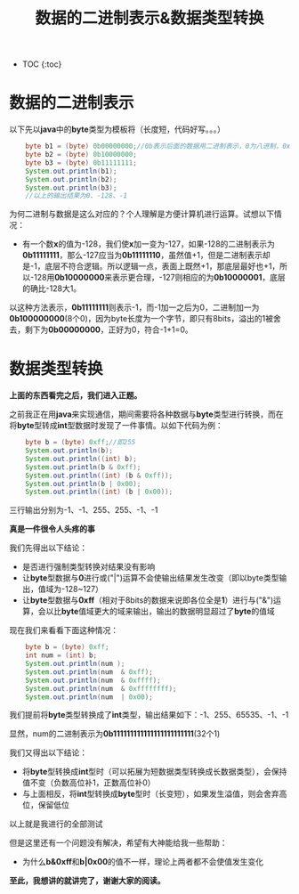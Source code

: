 ﻿---
layout: post
title: 数据的二进制表示&数据类型转换
tags: Binary
categories: tech-Binary
excerpt: Why not have a try?
---

* TOC
{:toc}

# 数据的二进制表示

以下先以**java**中的**byte**类型为模板将（长度短，代码好写。。。）

```java
	byte b1 = (byte) 0b00000000;//0b表示后面的数据用二进制表示，0为八进制，0x为十六进制，十进制不带前缀
	byte b2 = (byte) 0b10000000;
	byte b3 = (byte) 0b11111111;
	System.out.println(b1);
	System.out.println(b2);
	System.out.println(b3);
	//以上的输出结果为0、-128、-1
```

为何二进制与数据是这么对应的？个人理解是方便计算机进行运算。试想以下情况：

- 有一个数**x**的值为-128，我们使**x**加一变为-127，如果-128的二进制表示为**0b11111111**，那么-127应当为**0b11111110**，虽然值+1，但是二进制表示却是-1，底层不符合逻辑。所以逻辑一点，表面上既然+1，那底层最好也+1，所以-128用**0b10000000**来表示更合理，-127则相应的为**0b10000001**，底层的确比-128大1。

以这种方法表示，**0b11111111**则表示-1，而-1加一之后为0，二进制加一为**0b100000000**(8个0)，因为byte长度为一个字节，即只有8bits，溢出的1被舍去，剩下为**0b00000000**，正好为0，符合-1+1=0。

# 数据类型转换

**上面的东西看完之后，我们进入正题。**

之前我正在用**java**来实现通信，期间需要将各种数据与**byte**类型进行转换，而在将**byte**型转成**int**型数据时发现了一件事情。以如下代码为例：

```java
	byte b = (byte) 0xff;//即255
	System.out.println(b);
	System.out.println((int) b);
	System.out.println(b & 0xff);
	System.out.println((int) (b & 0xff));
	System.out.println(b | 0x00);
	System.out.println((int) (b | 0x00));
```

三行输出分别为-1、-1、255、255、-1、-1

**真是一件很令人头疼的事**

我们先得出以下结论：
- 是否进行强制类型转换对结果没有影响
- 让**byte**型数据与**0**进行或("\|")运算不会使输出结果发生改变（即以byte类型输出，值域为-128~127）
- 让**byte**型数据与**0xff**（相对于8bits的数据来说即各位全是**1**）进行与("&")运算，会以比**byte**值域更大的域来输出，输出的数据明显超过了**byte**的值域

现在我们来看看下面这种情况：

```java
	byte b = (byte) 0xff;
	int num = (int) b;
	System.out.println(num );
	System.out.println(num  & 0xff);
	System.out.println(num  & 0xffff);
	System.out.println(num  & 0xffffffff);
	System.out.println(num  | 0x00);
```

我们提前将**byte**类型转换成了**int**类型，输出结果如下：-1、255、65535、-1、-1

显然，num的二进制表示为**0b111111111111111111111111**(32个1)

我们又得出以下结论：
- 将**byte**型转换成**int**型时（可以拓展为短数据类型转换成长数据类型），会保持值不变（负数高位补1，正数高位补0）
- 与上面相反，将**int**型转换成**byte**型时（长变短），如果发生溢值，则会舍弃高位，保留低位

以上就是我进行的全部测试

但是这里还有一个问题没有解决，希望有大神能给我一些帮助：
- 为什么**b&0xff**和**b\|0x00**的值不一样，理论上两者都不会使值发生变化

**至此，我想讲的就讲完了，谢谢大家的阅读。**